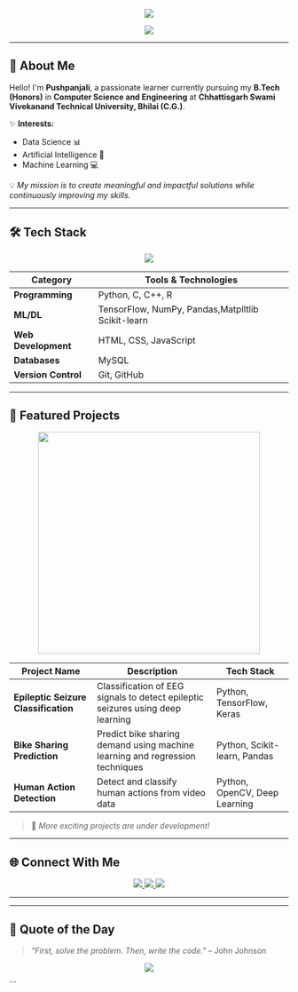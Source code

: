 <!-- Ultra Stylish Minimal Header -->
<p align="center">
  <img src="https://capsule-render.vercel.app/api?type=transparent&fontColor=6A11CB&text=Hi%2C%20I'm%20Pushpanjali%20👋&height=150&fontSize=48&desc=Machine%20Learning%20%7C%20Data%20Science%20%7C%20Deep%20Learning%20%7C%20Artificial%20Intelligence&descAlignY=75&descAlign=50" />
</p>

<!-- Smooth Typing Animation -->
<p align="center">
  <img src="https://readme-typing-svg.herokuapp.com?font=Fira+Code&weight=500&size=24&duration=3500&pause=800&color=6A11CB&center=true&vCenter=true&width=800&lines=Computer+Science+%26+Engineering+Student;AI+%26+Data+Science+Enthusiast;Deep+Learning+Researcher;Machine+Learning;Always+Exploring+New+Technologies" />
</p>


---

## 🌸 About Me
Hello! I'm **Pushpanjali**, a passionate learner currently pursuing my **B.Tech (Honors)** in **Computer Science and Engineering** at **Chhattisgarh Swami Vivekanand Technical University, Bhilai (C.G.)**.

✨ **Interests:**
- Data Science 📊
- Artificial Intelligence 🤖
- Machine Learning 💻

💡 *My mission is to create meaningful and impactful solutions while continuously improving my skills.*

---

## 🛠️ Tech Stack
<p align="center">
  <img src="https://skillicons.dev/icons?i=python,cpp,c,html,css,js,mysql,tensorflow,git,github,vscode,Jupyter" />
</p>

| Category            | Tools & Technologies |
|--------------------|-----------------------|
| **Programming**    | Python, C, C++, R |
| **ML/DL**          | TensorFlow, NumPy, Pandas,Matplltlib Scikit-learn |
| **Web Development**| HTML, CSS, JavaScript |
| **Databases**      | MySQL |
| **Version Control**| Git, GitHub |

---

## 🚀 Featured Projects
<p align="center">
  <img src="https://media.giphy.com/media/L8K62iTDkzGX6/giphy.gif" width="400" />
</p>

| Project Name                     | Description                                         | Tech Stack |
|----------------------------------|-----------------------------------------------------|------------|
| **Epileptic Seizure Classification** | Classification of EEG signals to detect epileptic seizures using deep learning | Python, TensorFlow, Keras |
| **Bike Sharing Prediction**       | Predict bike sharing demand using machine learning and regression techniques | Python, Scikit-learn, Pandas |
| **Human Action Detection**        | Detect and classify human actions from video data | Python, OpenCV, Deep Learning |

> 🚧 *More exciting projects are under development!*

---

## 🌐 Connect With Me
<p align="center">
  <a href="https://www.linkedin.com/in/your-linkedin" target="_blank">
    <img src="https://img.shields.io/badge/LinkedIn-%230077B5.svg?&style=for-the-badge&logo=linkedin&logoColor=white" />
  </a>
  <a href="mailto:your-email@example.com">
    <img src="https://img.shields.io/badge/Gmail-D14836?style=for-the-badge&logo=gmail&logoColor=white" />
  </a>
  <a href="https://github.com/your-github" target="_blank">
    <img src="https://img.shields.io/badge/GitHub-181717?style=for-the-badge&logo=github&logoColor=white" />
  </a>
</p>

---


---

## 🎯 Quote of the Day
> *"First, solve the problem. Then, write the code."* – John Johnson

<p align="center">
  <img src="https://capsule-render.vercel.app/api?type=waving&color=0:FF416C,100:FF4B2B&height=120&section=footer" />
</p>
```
